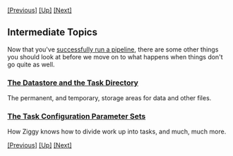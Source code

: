 <!-- -*-visual-line-*- -->

[[Previous]](organize-tables.md)
[[Up]](user-manual.md)
[[Next]](datastore-task-dir.md)

## Intermediate Topics

Now that you've [successfully run a pipeline](start-pipeline.md), there are some other things you should look at before we move on to what happens when things don't go quite as well.

### [The Datastore and the Task Directory](datastore-task-dir.md)

The permanent, and temporary, storage areas for data and other files.

### [The Task Configuration Parameter Sets](task-configuration.md)

How Ziggy knows how to divide work up into tasks, and much, much more.

[[Previous]](organize-tables.md)
[[Up]](user-manual.md)
[[Next]](datastore-task-dir.md)

